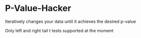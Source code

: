 # P-Value-Hacker

Iteratively changes your data until it achieves the desired p-value

Only left and right tail t tests supported at the moment
